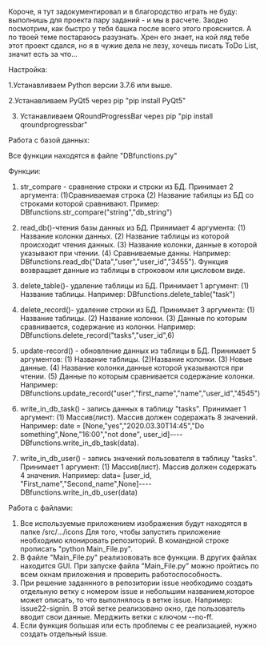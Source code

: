 Короче, я тут задокументировал и в благородство играть не буду: выполнишь для проекта пару заданий - и мы в расчете. Заодно посмотрим, как быстро у тебя башка после всего этого прояснится. А по твоей теме постараюсь разузнать. Хрен его знает, на кой ляд тебе этот проект сдался, но я в чужие дела не лезу, хочешь писать ToDo List, значит есть за что...

Настройка:

1.Устанавливаем Python версии 3.7.6 или выше. 

2.Устанавливаем PyQt5 через pip "pip install PyQt5"

3. Устанавливаем QRoundProgressBar  через pip "pip install qroundprogressbar"

Работа с базой данных:

Все функции находятся в файле "DBfunctions.py"

Функции:

1. str_compare - сравнение строки и строки из БД. Принимает 2 аргумента: (1)Сравниваемая строка (2) Название табилцы из БД со строками которой сравнивают. Пример: DBfunctions.str_compare("string","db_string")

2. read_db()-чтения базы данных из БД. Принимает 4 аргумента: (1) Название колонки данных. (2) Название таблицы из которой происходит чтения данных. (3) Название колонки, данные в которой указывают при чтении. (4) Сравниваемые данны. Например: DBfunctions.read_db("Data","user","user_id","3455"). Функция возвращает данные из таблицы в строковом или цисловом виде.

3. delete_table()- удаление таблицы из БД. Принимает 1 аргумент: (1) Название таблицы. Например: DBfunctions.delete_table("task")

4. delete_record()- удаление строки из БД. Принимает 3 аргумента: (1) Название таблицы. (2) Название колонки. (3) Данные по которым сравнивается, содержание из колонки.  Например: DBfunctions.delete_record("tasks","user_id",6)

5. update-record() - обновление данных из таблицы в БД. Принимает 5 аргументов: (1) Название таблицы. (2)Название колонки. (3) Новые данные. (4) Название колонки,данные которой указываются при чтении. (5) Данные по которым сравнивается содержание колонки. Например: DBfunctions.update_record("user","first_name","name","user_id","4545")

6. write_in_db_task() - запись данных в таблицу "tasks". Принимает 1 аргумент: (1) Массив(лист). Массив должен содеражать 8 значений. Например: date = [None,"yes","2020.03.30T14:45","Do something",None,"16:00","not done", user_id]----DBfunctions.write_in_db_task(data).

7. write_in_db_user() - запись значений пользователя в таблицу "tasks". Принимает 1 аргумент: (1) Массив(лист). Массив должен содержать 4 значения. Например: data= [user_id, "First_name","Second_name",None]----DBfunctions.write_in_db_user(data)

Работа с файлами:

1. Все используемые приложением изображения будут находятся в папке /src/.../icons
Для того, чтобы запустить приложение необходимо клонировать репозиторий. В командной строке
прописать "python Main_File.py".
2. В файле "Main_File.py" реализововать все функции. В других файлах находится GUI. При запуске файла "Main_File.py" можно пройтись по всем окнам приложения и проверить работоспособность.
3. При решение заданнного в репозитории issue необходимо создать отдельную ветку с номером issue и 
небольшим названием,которое может описать, то что выполнялось в ветке issue. Например: 
issue22-signin. В этой ветке реализовано окно, где пользователь вводит свои данные. 
Мерджить ветки с ключом --no-ff.
4. Если функция большая или есть проблемы с ее реализацией, нужно создать отдельный issue.
